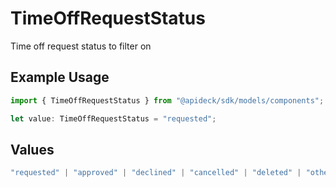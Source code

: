 # TimeOffRequestStatus

Time off request status to filter on

## Example Usage

```typescript
import { TimeOffRequestStatus } from "@apideck/sdk/models/components";

let value: TimeOffRequestStatus = "requested";
```

## Values

```typescript
"requested" | "approved" | "declined" | "cancelled" | "deleted" | "other"
```
